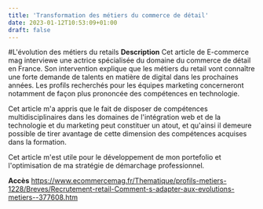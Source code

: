 ```yaml
---
title: 'Transformation des métiers du commerce de détail'
date: 2023-01-12T10:53:09+01:00
draft: false
---
```


#L'évolution des métiers du retails
**Description**
Cet article de E-commerce mag interviewe une actrice spécialisée du domaine du commerce de détail en France. Son intervention explique que les métiers du retail vont connaître une forte demande de talents en matière de digital dans les prochaines années. Les profils recherchés pour les équipes marketing concerneront notamment de façon plus prononcée des compétences en technologie.

Cet article m'a appris que le fait de disposer de compétences multidisciplinaires dans les domaines de l'intégration web et de la technologie et du marketing peut constituer un atout, et qu'ainsi il demeure possible de tirer avantage de cette dimension des compétences acquises dans la formation.

Cet article m'est utile pour le développement de mon portefolio et l'optimisation de ma stratégie de démarchage professionnel.

**Accès**
https://www.ecommercemag.fr/Thematique/profils-metiers-1228/Breves/Recrutement-retail-Comment-s-adapter-aux-evolutions-metiers--377608.htm
